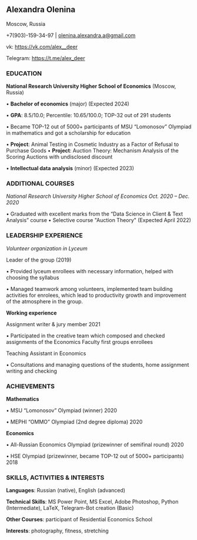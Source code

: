 ## Alexandra Olenina
 Moscow, Russia
 
 +7(903)-159-34-97 | olenina.alexandra.a@gmail.com
 
 vk: https://vk.com/alex__deer
 
 Telegram: https://t.me/alex_deer
 
### EDUCATION

**National Research University Higher School of Economics**	(Moscow, Russia)

•	**Bachelor of economics** (major)	(Expected 2024)

•	**GPA**: 8.5/10.0; Percentile: 10.65/100.0; TOP-32 out of 291 students

•	Became TOP-12 out of 5000+ participants of MSU “Lomonosov” Olympiad in mathematics and got a scholarship for education

•	**Project**: Animal Testing in Cosmetic Industry as a Factor of Refusal to Purchase Goods
•	**Project**: Auction Theory: Mechanism Analysis of the Scoring Auctions with undisclosed discount


•	**Intellectual data analysis** (minor)	(Expected 2023)

### ADDITIONAL COURSES
 
*National Research University Higher School of Economics	Oct. 2020 – Dec. 2020*

•	Graduated with excellent marks from the “Data Science in Client & Text Analysis” course
•	Selective course "Auction Theory" (Expected April 2022)


### LEADERSHIP EXPERIENCE

*Volunteer organization in Lyceum*

Leader of the group	(2019)

•	Provided lyceum enrollees with necessary information, helped with choosing the syllabus

•	Managed teamwork among volunteers, implemented team building activities for enrolees, which lead to productivity growth and improvement of the atmosphere in the group.

**Working experience**

Assignment writer & jury member	2021

•	Participated in the creative team which composed and checked assignments of the Economics Faculty first groups enrollees

Teaching Assistant in Economics

•	Consultations and managing questions of the students, home assignment writing and checking


### ACHIEVEMENTS

**Mathematics**

•	MSU “Lomonosov” Olympiad (winner)	2020

•	MEPHI “OMMO” Olympiad (2nd degree diploma) 2020

**Economics**

•	All-Russian Economics Olympiad (prizewinner of semifinal round)	2020

•	HSE Olympiad (prizewinner, became TOP-12 out of 5000+ participants)	2018


### SKILLS, ACTIVITIES & INTERESTS

**Languages**: Russian (native), English (advanced)

**Technical Skills**: MS Power Point, MS Excel, Adobe Photoshop, Python (Intermediate), LaTeX, Telegram-Bot creation (Basic)

**Other Courses**: participant of Residential Economics School

**Interests**: photography, fitness, stretching

<!--
**alexashalenina/alexashalenina** is a ✨ _special_ ✨ repository because its `README.md` (this file) appears on your GitHub profile.
